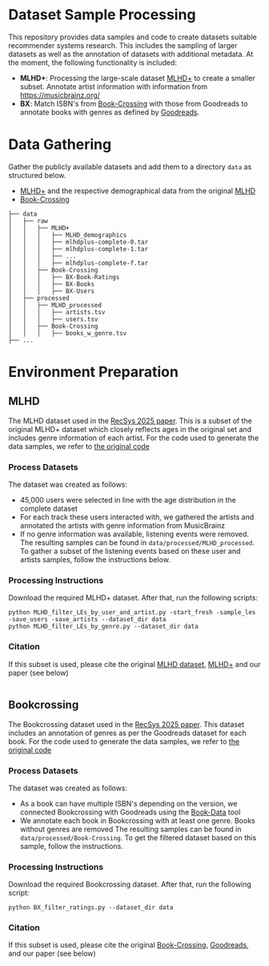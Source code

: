 # Dataset Sample Processing
This repository provides data samples and code to create datasets suitable recommender systems research. This includes the sampling of larger datasets as well as the annotation of datasets with additional metadata.
At the moment, the following functionality is included:
- **MLHD+**: Processing the large-scale dataset [MLHD+](https://musicbrainz.org/doc/MLHD+) to create a smaller subset. Annotate artist information with information from https://musicbrainz.org/
- **BX**: Match ISBN's from [Book-Crossing](https://www.kaggle.com/datasets/syedjaferk/book-crossing-dataset) with those from Goodreads to annotate books with genres as defined by [Goodreads](https://cseweb.ucsd.edu/~jmcauley/datasets/goodreads.html).


# Data Gathering
Gather the publicly available datasets and add them to a directory `data` as structured below.
- [MLHD+](https://musicbrainz.org/doc/MLHD+) and the respective demographical data from the original [MLHD](https://ddmal.music.mcgill.ca/research/The_Music_Listening_Histories_Dataset_(MLHD)/)
- [Book-Crossing](https://www.kaggle.com/datasets/syedjaferk/book-crossing-dataset)

```
├── data
│   ├── raw
│   │   ├── MLHD+
│   │   │   ├── MLHD_demographics
│   │   │   ├── mlhdplus-complete-0.tar
│   │   │   ├── mlhdplus-complete-1.tar
│   │   │   ├── ...
│   │   │   ├── mlhdplus-complete-f.tar
│   │   ├── Book-Crossing
│   │   │   ├── BX-Book-Ratings
│   │   │   ├── BX-Books
│   │   │   ├── BX-Users
│   ├── processed
│   │   ├── MLHD_processed
│   │   │   ├── artists.tsv
│   │   │   ├── users.tsv
│   │   ├── Book-Crossing
│   │   │   ├── books_w_genre.tsv
├── ...
```

# Environment Preparation





## MLHD
The MLHD dataset used in the [RecSys 2025 paper](). This is a subset of the original MLHD+ dataset which closely reflects ages in the original set and includes genre information of each artist.
For the code used to generate the data samples, we refer to [the original code](https://github.com/rUngruh/2025_RecSys_Reproducibility)

### Process Datasets
 The dataset was created as follows:
- 45,000 users were selected in line with the age distribution in the complete dataset
- For each track these users interacted with, we gathered the artists and annotated the artists with genre information from MusicBrainz
- If no genre information was available, listening events were removed.
The resulting samples can be found in `data/processed/MLHD_processed`. To gather a subset of the listening events based on these user and artists samples, follow the instructions below.

### Processing Instructions
Download the required MLHD+ dataset. After that, run the following scripts:
```
python MLHD_filter_LEs_by_user_and_artist.py -start_fresh -sample_les -save_users -save_artists --dataset_dir data
python MLHD_filter_LEs_by_genre.py --dataset_dir data
```

### Citation
If this subset is used, please cite the original [MLHD dataset](https://ddmal.music.mcgill.ca/research/The_Music_Listening_Histories_Dataset_(MLHD)/), [MLHD+](https://musicbrainz.org/doc/MLHD+) and our paper (see below)
```

```


## Bookcrossing

The Bookcrossing dataset used in the [RecSys 2025 paper](). This dataset includes an annotation of genres as per the Goodreads dataset for each book.
For the code used to generate the data samples, we refer to [the original code](https://github.com/rUngruh/2025_RecSys_Reproducibility)

### Process Datasets
 The dataset was created as follows:
- As a book can have multiple ISBN's depending on the version, we connected Bookcrossing with Goodreads using the [Book-Data](https://github.com/PIReTship/bookdata-tools/tree/main) tool 
- We annotate each book in Bookcrossing with at least one genre. Books without genres are removed
The resulting samples can be found in `data/processed/Book-Crossing`. To get the filtered dataset based on this sample, follow the instructions.

### Processing Instructions
Download the required Bookcrossing dataset. After that, run the following script:
```
python BX_filter_ratings.py --dataset_dir data
```

### Citation
If this subset is used, please cite the original [Book-Crossing](https://www.kaggle.com/datasets/syedjaferk/book-crossing-dataset), [Goodreads](https://cseweb.ucsd.edu/~jmcauley/datasets/goodreads.html), and our paper (see below)
```

```
